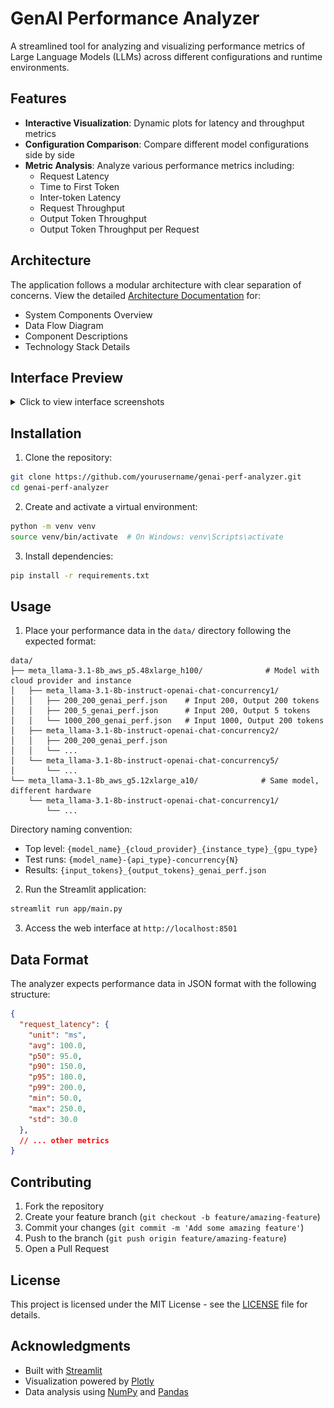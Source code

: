 # GenAI Performance Analyzer

A streamlined tool for analyzing and visualizing performance metrics of Large Language Models (LLMs) across different configurations and runtime environments.

## Features

- **Interactive Visualization**: Dynamic plots for latency and throughput metrics
- **Configuration Comparison**: Compare different model configurations side by side
- **Metric Analysis**: Analyze various performance metrics including:
  - Request Latency
  - Time to First Token
  - Inter-token Latency
  - Request Throughput
  - Output Token Throughput
  - Output Token Throughput per Request

## Architecture

The application follows a modular architecture with clear separation of concerns. View the detailed [Architecture Documentation](docs/architecture.md) for:
- System Components Overview
- Data Flow Diagram
- Component Descriptions
- Technology Stack Details

## Interface Preview

<details>
<summary>Click to view interface screenshots</summary>

### Latency Distribution View
![Latency Distribution](docs/images/latency_distribution.png)
*Analyze latency distributions across different token configurations with interactive box plots and statistical insights*

### Model Comparison View
![Model Comparison](docs/images/model_comparison.png)
*Compare performance metrics between different model configurations and concurrency levels*

### Overall Interface
![Overall UI](docs/images/overall_ui.png)
*Complete interface with sidebar controls and metric visualization panels*

</details>

## Installation

1. Clone the repository:
```bash
git clone https://github.com/yourusername/genai-perf-analyzer.git
cd genai-perf-analyzer
```

2. Create and activate a virtual environment:
```bash
python -m venv venv
source venv/bin/activate  # On Windows: venv\Scripts\activate
```

3. Install dependencies:
```bash
pip install -r requirements.txt
```

## Usage

1. Place your performance data in the `data/` directory following the expected format:
```
data/
├── meta_llama-3.1-8b_aws_p5.48xlarge_h100/              # Model with cloud provider and instance
│   ├── meta_llama-3.1-8b-instruct-openai-chat-concurrency1/
│   │   ├── 200_200_genai_perf.json    # Input 200, Output 200 tokens
│   │   ├── 200_5_genai_perf.json      # Input 200, Output 5 tokens
│   │   └── 1000_200_genai_perf.json   # Input 1000, Output 200 tokens
│   ├── meta_llama-3.1-8b-instruct-openai-chat-concurrency2/
│   │   ├── 200_200_genai_perf.json
│   │   └── ...
│   └── meta_llama-3.1-8b-instruct-openai-chat-concurrency5/
│       └── ...
└── meta_llama-3.1-8b_aws_g5.12xlarge_a10/              # Same model, different hardware
    └── meta_llama-3.1-8b-instruct-openai-chat-concurrency1/
        └── ...

```

Directory naming convention:
- Top level: `{model_name}_{cloud_provider}_{instance_type}_{gpu_type}`
- Test runs: `{model_name}-{api_type}-concurrency{N}`
- Results: `{input_tokens}_{output_tokens}_genai_perf.json`

2. Run the Streamlit application:
```bash
streamlit run app/main.py
```

3. Access the web interface at `http://localhost:8501`

## Data Format

The analyzer expects performance data in JSON format with the following structure:

```json
{
  "request_latency": {
    "unit": "ms",
    "avg": 100.0,
    "p50": 95.0,
    "p90": 150.0,
    "p95": 180.0,
    "p99": 200.0,
    "min": 50.0,
    "max": 250.0,
    "std": 30.0
  },
  // ... other metrics
}
```

## Contributing

1. Fork the repository
2. Create your feature branch (`git checkout -b feature/amazing-feature`)
3. Commit your changes (`git commit -m 'Add some amazing feature'`)
4. Push to the branch (`git push origin feature/amazing-feature`)
5. Open a Pull Request

## License

This project is licensed under the MIT License - see the [LICENSE](LICENSE) file for details.

## Acknowledgments

- Built with [Streamlit](https://streamlit.io/)
- Visualization powered by [Plotly](https://plotly.com/)
- Data analysis using [NumPy](https://numpy.org/) and [Pandas](https://pandas.pydata.org/)